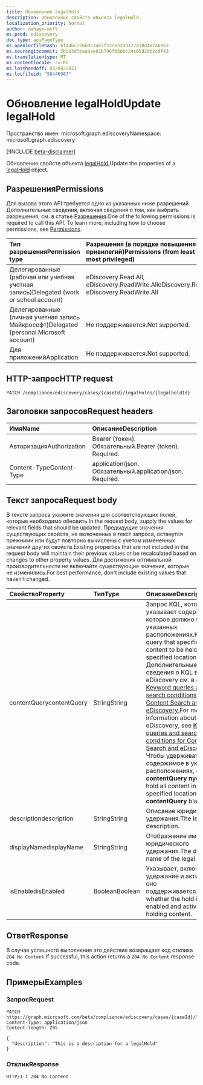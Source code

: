 ```yaml
---
title: Обновление legalHold
description: Обновление свойств объекта legalHold.
localization_priority: Normal
author: mahage-msft
ms.prod: ediscovery
doc_type: apiPageType
ms.openlocfilehash: 6f44bc276bdc3ae5f23ce3243127a38d4e7a6063
ms.sourcegitcommit: 3b583d7baa9ae81b796fd30bc24c65d26b2cdf43
ms.translationtype: MT
ms.contentlocale: ru-RU
ms.lasthandoff: 03/04/2021
ms.locfileid: "50446987"
---
```

# <a name="update-legalhold"></a><span data-ttu-id="7eeac-103">Обновление legalHold</span><span class="sxs-lookup"><span data-stu-id="7eeac-103">Update legalHold</span></span>

<span data-ttu-id="7eeac-104">Пространство имен: microsoft.graph.ediscovery</span><span class="sxs-lookup"><span data-stu-id="7eeac-104">Namespace: microsoft.graph.ediscovery</span></span>

[!INCLUDE [beta-disclaimer](../../includes/beta-disclaimer.md)]

<span data-ttu-id="7eeac-105">Обновление свойств объекта [legalHold.](../resources/ediscovery-legalhold.md)</span><span class="sxs-lookup"><span data-stu-id="7eeac-105">Update the properties of a [legalHold](../resources/ediscovery-legalhold.md) object.</span></span>

## <a name="permissions"></a><span data-ttu-id="7eeac-106">Разрешения</span><span class="sxs-lookup"><span data-stu-id="7eeac-106">Permissions</span></span>

<span data-ttu-id="7eeac-p101">Для вызова этого API требуется одно из указанных ниже разрешений. Дополнительные сведения, включая сведения о том, как выбрать разрешения, см. в статье [Разрешения](/graph/permissions-reference).</span><span class="sxs-lookup"><span data-stu-id="7eeac-p101">One of the following permissions is required to call this API. To learn more, including how to choose permissions, see [Permissions](/graph/permissions-reference).</span></span>

|<span data-ttu-id="7eeac-109">Тип разрешения</span><span class="sxs-lookup"><span data-stu-id="7eeac-109">Permission type</span></span>|<span data-ttu-id="7eeac-110">Разрешения (в порядке повышения привилегий)</span><span class="sxs-lookup"><span data-stu-id="7eeac-110">Permissions (from least to most privileged)</span></span>|
|:---|:---|
|<span data-ttu-id="7eeac-111">Делегированные (рабочая или учебная учетная запись)</span><span class="sxs-lookup"><span data-stu-id="7eeac-111">Delegated (work or school account)</span></span>|<span data-ttu-id="7eeac-112">eDiscovery.Read.All, eDiscovery.ReadWrite.All</span><span class="sxs-lookup"><span data-stu-id="7eeac-112">eDiscovery.Read.All, eDiscovery.ReadWrite.All</span></span>|
|<span data-ttu-id="7eeac-113">Делегированные (личная учетная запись Майкрософт)</span><span class="sxs-lookup"><span data-stu-id="7eeac-113">Delegated (personal Microsoft account)</span></span>|<span data-ttu-id="7eeac-114">Не поддерживается.</span><span class="sxs-lookup"><span data-stu-id="7eeac-114">Not supported.</span></span>|
|<span data-ttu-id="7eeac-115">Для приложений</span><span class="sxs-lookup"><span data-stu-id="7eeac-115">Application</span></span>|<span data-ttu-id="7eeac-116">Не поддерживается.</span><span class="sxs-lookup"><span data-stu-id="7eeac-116">Not supported.</span></span>|

## <a name="http-request"></a><span data-ttu-id="7eeac-117">HTTP-запрос</span><span class="sxs-lookup"><span data-stu-id="7eeac-117">HTTP request</span></span>

<!-- {
  "blockType": "ignored"
}
-->

``` http
PATCH /compliance/ediscovery/cases/{caseId}/legalHolds/{legalholdId}
```

## <a name="request-headers"></a><span data-ttu-id="7eeac-118">Заголовки запросов</span><span class="sxs-lookup"><span data-stu-id="7eeac-118">Request headers</span></span>

|<span data-ttu-id="7eeac-119">Имя</span><span class="sxs-lookup"><span data-stu-id="7eeac-119">Name</span></span>|<span data-ttu-id="7eeac-120">Описание</span><span class="sxs-lookup"><span data-stu-id="7eeac-120">Description</span></span>|
|:---|:---|
|<span data-ttu-id="7eeac-121">Авторизация</span><span class="sxs-lookup"><span data-stu-id="7eeac-121">Authorization</span></span>|<span data-ttu-id="7eeac-p102">Bearer {токен}. Обязательный.</span><span class="sxs-lookup"><span data-stu-id="7eeac-p102">Bearer {token}. Required.</span></span>|
|<span data-ttu-id="7eeac-124">Content-Type</span><span class="sxs-lookup"><span data-stu-id="7eeac-124">Content-Type</span></span>|<span data-ttu-id="7eeac-p103">application/json. Обязательный.</span><span class="sxs-lookup"><span data-stu-id="7eeac-p103">application/json. Required.</span></span>|

## <a name="request-body"></a><span data-ttu-id="7eeac-127">Текст запроса</span><span class="sxs-lookup"><span data-stu-id="7eeac-127">Request body</span></span>

<span data-ttu-id="7eeac-128">В тексте запроса укажите значения для соответствующих полей, которые необходимо обновить.</span><span class="sxs-lookup"><span data-stu-id="7eeac-128">In the request body, supply the values for relevant fields that should be updated.</span></span> <span data-ttu-id="7eeac-129">Предыдущие значения существующих свойств, не включенных в текст запроса, останутся прежними или будут повторно вычислены с учетом измененных значений других свойств.</span><span class="sxs-lookup"><span data-stu-id="7eeac-129">Existing properties that are not included in the request body will maintain their previous values or be recalculated based on changes to other property values.</span></span> <span data-ttu-id="7eeac-130">Для достижения оптимальной производительности не включайте существующие значения, которые не изменились.</span><span class="sxs-lookup"><span data-stu-id="7eeac-130">For best performance, don't include existing values that haven't changed.</span></span>

|<span data-ttu-id="7eeac-131">Свойство</span><span class="sxs-lookup"><span data-stu-id="7eeac-131">Property</span></span>|<span data-ttu-id="7eeac-132">Тип</span><span class="sxs-lookup"><span data-stu-id="7eeac-132">Type</span></span>|<span data-ttu-id="7eeac-133">Описание</span><span class="sxs-lookup"><span data-stu-id="7eeac-133">Description</span></span>|
|:---|:---|:---|
|<span data-ttu-id="7eeac-134">contentQuery</span><span class="sxs-lookup"><span data-stu-id="7eeac-134">contentQuery</span></span>|<span data-ttu-id="7eeac-135">String</span><span class="sxs-lookup"><span data-stu-id="7eeac-135">String</span></span>|<span data-ttu-id="7eeac-136">Запрос KQL, который указывает содержимое, которое должно быть в указанных расположениях.</span><span class="sxs-lookup"><span data-stu-id="7eeac-136">KQL query that specifies content to be held in the specified locations.</span></span> <span data-ttu-id="7eeac-137">Дополнительные сведения о KQL в eDiscovery см. в статье [Keyword queries and search conditions for Content Search and eDiscovery.](/microsoft-365/compliance/keyword-queries-and-search-conditions)</span><span class="sxs-lookup"><span data-stu-id="7eeac-137">For more information about KQL in eDiscovery, see [Keyword queries and search conditions for Content Search and eDiscovery](/microsoft-365/compliance/keyword-queries-and-search-conditions).</span></span> <span data-ttu-id="7eeac-138">Чтобы удерживать все содержимое в указанных расположениях, оставьте **contentQuery пустым.**</span><span class="sxs-lookup"><span data-stu-id="7eeac-138">To hold all content in the specified locations, leave **contentQuery** blank.</span></span> |
|<span data-ttu-id="7eeac-139">description</span><span class="sxs-lookup"><span data-stu-id="7eeac-139">description</span></span>|<span data-ttu-id="7eeac-140">String</span><span class="sxs-lookup"><span data-stu-id="7eeac-140">String</span></span>| <span data-ttu-id="7eeac-141">Описание юридического удержания.</span><span class="sxs-lookup"><span data-stu-id="7eeac-141">The legal hold description.</span></span> |
|<span data-ttu-id="7eeac-142">displayName</span><span class="sxs-lookup"><span data-stu-id="7eeac-142">displayName</span></span>|<span data-ttu-id="7eeac-143">String</span><span class="sxs-lookup"><span data-stu-id="7eeac-143">String</span></span>| <span data-ttu-id="7eeac-144">Отображение имени юридического удержания.</span><span class="sxs-lookup"><span data-stu-id="7eeac-144">The display name of the legal hold.</span></span> |
|<span data-ttu-id="7eeac-145">isEnabled</span><span class="sxs-lookup"><span data-stu-id="7eeac-145">isEnabled</span></span>|<span data-ttu-id="7eeac-146">Boolean</span><span class="sxs-lookup"><span data-stu-id="7eeac-146">Boolean</span></span>|<span data-ttu-id="7eeac-147">Указывает, включено ли удержание и активно ли оно поддерживается.</span><span class="sxs-lookup"><span data-stu-id="7eeac-147">Indicates whether the hold is enabled and actively holding content.</span></span> |

## <a name="response"></a><span data-ttu-id="7eeac-148">Ответ</span><span class="sxs-lookup"><span data-stu-id="7eeac-148">Response</span></span>

<span data-ttu-id="7eeac-149">В случае успешного выполнения это действие возвращает код отклика `204 No Content`.</span><span class="sxs-lookup"><span data-stu-id="7eeac-149">If successful, this action returns a `204 No Content` response code.</span></span>

## <a name="examples"></a><span data-ttu-id="7eeac-150">Примеры</span><span class="sxs-lookup"><span data-stu-id="7eeac-150">Examples</span></span>

### <a name="request"></a><span data-ttu-id="7eeac-151">Запрос</span><span class="sxs-lookup"><span data-stu-id="7eeac-151">Request</span></span>

<!-- {
  "blockType": "request",
  "name": "update_legalhold"
}
-->

``` http
PATCH https://graph.microsoft.com/beta/compliance/ediscovery/cases/{caseId}/legalHolds/{legalholdId}
Content-Type: application/json
Content-length: 295

{
  "description": "This is a description for a legalHold"
}
```

### <a name="response"></a><span data-ttu-id="7eeac-152">Отклик</span><span class="sxs-lookup"><span data-stu-id="7eeac-152">Response</span></span>

<!-- {
  "blockType": "response",
  "truncated": true,
  "@odata.type": "microsoft.graph.ediscovery.legalHold"
}
-->

``` http
HTTP/1.1 204 No Content
```
